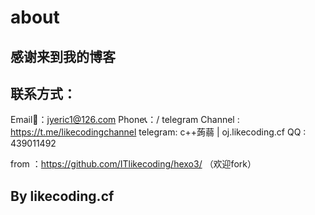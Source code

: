 # about
## 感谢来到我的博客

## 联系方式：
Email📧：jyeric1@126.com
Phone📞：/
telegram Channel : https://t.me/likecodingchannel
telegram: c++蒟蒻 | oj.likecoding.cf
QQ : 439011492

from   ：https://github.com/ITlikecoding/hexo3/  （欢迎fork）




## By likecoding.cf
